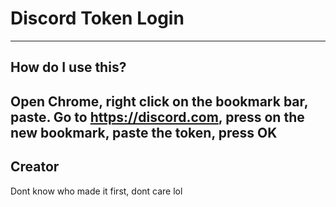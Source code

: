 # Discord Token Login
----
## How do I use this?
Open Chrome, right click on the bookmark bar, paste.
Go to https://discord.com, press on the new bookmark, paste the token, press OK
----
## Creator
Dont know who made it first, dont care lol

